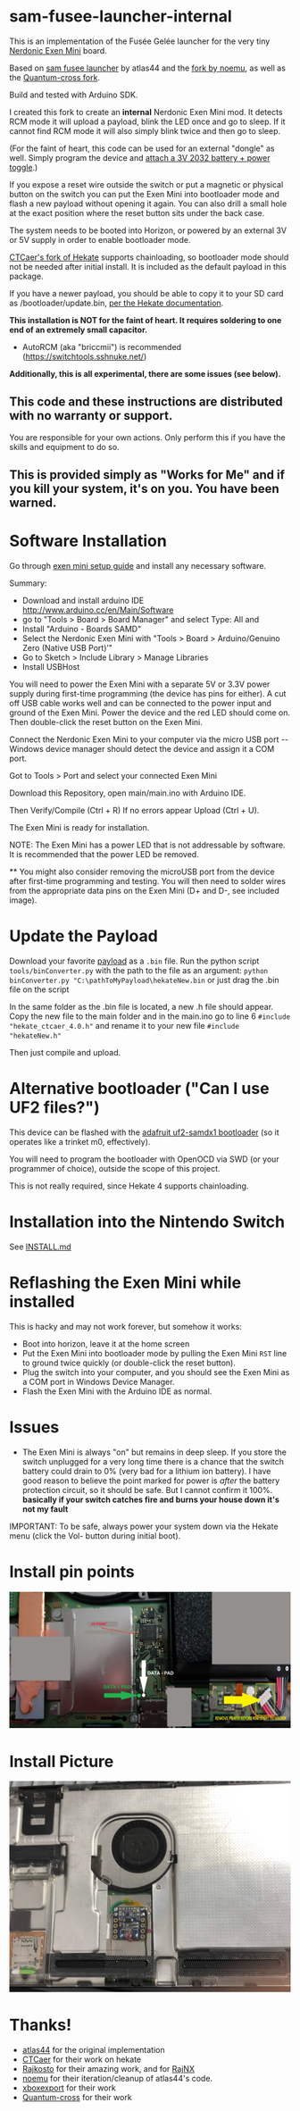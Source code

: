 

# sam-fusee-launcher-internal

This is an implementation of the Fusée Gelée launcher for the very tiny [Nerdonic Exen Mini](https://nerdonic.com/products/exen/mini) board.

Based on [sam fusee launcher](https://github.com/atlas44/sam-fusee-launcher) by atlas44 and the [fork by noemu](https://github.com/noemu/sam-fusee-launcher), as well as the [Quantum-cross fork](https://github.com/Quantum-cross/sam-fusee-launcher-internal).

Build and tested with Arduino SDK.

I created this fork to create an **internal** Nerdonic Exen Mini mod. It detects
RCM mode it will upload a payload, blink the LED once and go to sleep. If it cannot find RCM mode
it will also simply blink twice and then go to sleep.

(For the faint of heart, this code can be used for an external "dongle" as well. Simply program the device and [attach a 3V 2032 battery + power toggle](https://www.adafruit.com/product/1871).)

If you expose a reset wire outside the switch or put a magnetic or physical
button on the switch you can put the Exen Mini into bootloader mode and flash a
new payload without opening it again. You can also drill a small hole at the
exact position where the reset button sits under the back case.

The system needs to be booted into Horizon, or powered by an external 3V or 5V supply in order to enable bootloader mode.

[CTCaer's fork of Hekate](https://github.com/CTCaer/hekate) supports chainloading,
so bootloader mode should not be needed after initial install. It is included as
the default payload in this package.

If you have a newer payload, you should be able to copy it to your SD card as /bootloader/update.bin, [per the Hekate
documentation](https://github.com/CTCaer/hekate/blob/master/README.md). 

**This installation is NOT for the faint of heart. It requires soldering to one
end of an extremely small capacitor.**

* AutoRCM (aka "briccmii") is recommended (https://switchtools.sshnuke.net/)

**Additionally, this is all experimental, there are some issues (see below).**

## This code and these instructions are distributed with no warranty or support.
You are responsible for your own actions. Only perform this if you have the
skills and equipment to do so.

## This is provided simply as "Works for Me" and if you kill your system, it's on you. You have been warned.

# Software Installation

Go through [exen mini setup guide](https://nerdonic.com/pages/products/exen/mini/downloads/exen_mini_setup.pdf) and install any necessary software.

Summary:
* Download and install arduino IDE http://www.arduino.cc/en/Main/Software
* go to "Tools > Board > Board Manager" and select Type: All and
* Install "Arduino - Boards SAMD"
* Select the Nerdonic Exen Mini with "Tools > Board > Arduino/Genuino Zero (Native USB Port)’"
* Go to Sketch > Include Library > Manage Libraries
* Install USBHost

You will need to power the Exen Mini with a separate 5V or 3.3V power supply during first-time programming (the device has pins for either). A cut off USB cable works well and can be connected to the power input and ground of the Exen Mini. Power the device and the red LED should come on. Then double-click the reset button on the Exen Mini.

Connect the Nerdonic Exen Mini to your computer via the micro USB port -- Windows device manager should detect the device and assign it a COM port.

Got to Tools > Port and select your connected Exen Mini

Download this Repository, open main/main.ino with Arduino IDE.

Then Verify/Compile (Ctrl + R)
If no errors appear
Upload (Ctrl + U).

The Exen Mini is ready for installation.

NOTE: The Exen Mini has a power LED that is not addressable by software. It is recommended that the power LED be removed.

** You might also consider removing the microUSB port from the device after first-time programming and testing. You
will then need to solder wires from the appropriate data pins on the Exen Mini (D+ and D-, see included image).

# Update the Payload
Download your favorite [payload](https://github.com/CTCaer/hekate/releases) as a `.bin` file.
Run the python script `tools/binConverter.py` with the path to the file as an argument:
`python binConverter.py "C:\pathToMyPayload\hekateNew.bin` or just drag the .bin file on the script

In the same folder as the .bin file is located, a new .h file should appear. Copy the new file to the main folder and in the main.ino go to line 6 `#include "hekate_ctcaer_4.0.h"` and rename it to your new file `#include "hekateNew.h"`

Then just compile and upload.

# Alternative bootloader ("Can I use UF2 files?")

This device can be flashed with the [adafruit uf2-samdx1 bootloader](https://github.com/adafruit/uf2-samdx1) (so it operates like a trinket m0, effectively).

You will need to program the bootloader with OpenOCD via SWD (or your programmer of choice), outside the scope of this project.

This is not really required, since Hekate 4 supports chainloading.

# Installation into the Nintendo Switch

See [INSTALL.md](INSTALL.md)

# Reflashing the Exen Mini while installed

This is hacky and may not work forever, but somehow it works:

* Boot into horizon, leave it at the home screen
* Put the Exen Mini into bootloader mode by pulling the Exen Mini `RST` line to ground
  twice quickly (or double-click the reset button).
* Plug the switch into your computer, and you should see
  the Exen Mini as a COM port in Windows Device Manager.
* Flash the Exen Mini with the Arduino IDE as normal.

# Issues

* The Exen Mini is always "on" but remains in deep sleep. If you store the switch
  unplugged for a very long time there is a chance that the switch battery
could drain to 0% (very bad for a lithium ion battery). I have good reason to
believe the point marked for power is *after* the battery protection circuit,
so it should be safe. But I cannot confirm it 100%. **basically if your switch
catches fire and burns your house down it's not my fault**

IMPORTANT: To be safe, always power your system down via the Hekate menu (click the Vol- button during initial boot).

# Install pin points

![solder points](images/trinket-install-points.jpg)

# Install Picture 

![installation](images/blockfeed-install.jpg)

# Thanks!

* [atlas44](https://github.com/atlas44/sam-fusee-launcher) for the original
  implementation
* [CTCaer](https://github.com/CTCaer/hekate) for their work on hekate
* [Rajkosto](https://github.com/rajkosto) for their amazing work, and for [RajNX](https://switchtools.sshnuke.net/)
* [noemu](https://github.com/noemu/sam-fusee-launcher) for their
  iteration/cleanup of atlas44's code.
* [xboxexport](https://www.youtube.com/user/xboxexpert) for their work
* [Quantum-cross](https://github.com/Quantum-cross) for their work

